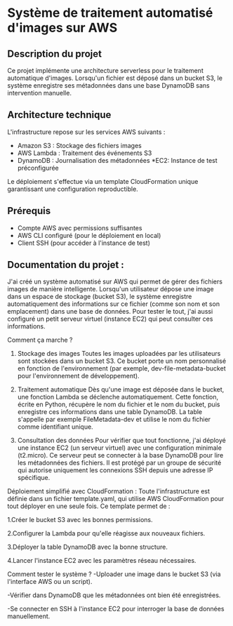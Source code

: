 # Système de traitement automatisé d'images sur AWS

## Description du projet
Ce projet implémente une architecture serverless pour le traitement automatique d'images. Lorsqu'un fichier est déposé dans un bucket S3, le système enregistre ses métadonnées dans une base DynamoDB sans intervention manuelle.

## Architecture technique
L'infrastructure repose sur les services AWS suivants :
- Amazon S3 : Stockage des fichiers images
- AWS Lambda : Traitement des événements S3
- DynamoDB : Journalisation des métadonnées
  *EC2: Instance de test préconfigurée

Le déploiement s'effectue via un template CloudFormation unique garantissant une configuration reproductible.

## Prérequis
- Compte AWS avec permissions suffisantes
- AWS CLI configuré (pour le déploiement en local)
- Client SSH (pour accéder à l'instance de test)






## Documentation du projet :

J'ai créé un système automatisé sur AWS qui permet de gérer des fichiers images de manière intelligente. Lorsqu'un utilisateur dépose une image dans un espace de stockage (bucket S3), le système enregistre automatiquement des informations sur ce fichier (comme son nom et son emplacement) dans une base de données. Pour tester le tout, j'ai aussi configuré un petit serveur virtuel (instance EC2) qui peut consulter ces informations.

Comment ça marche ?
1. Stockage des images
Toutes les images uploadées par les utilisateurs sont stockées dans un bucket S3. Ce bucket porte un nom personnalisé en fonction de l'environnement (par exemple, dev-file-metadata-bucket pour l'environnement de développement).

2. Traitement automatique
Dès qu'une image est déposée dans le bucket, une fonction Lambda se déclenche automatiquement. Cette fonction, écrite en Python, récupère le nom du fichier et le nom du bucket, puis enregistre ces informations dans une table DynamoDB. La table s'appelle par exemple FileMetadata-dev et utilise le nom du fichier comme identifiant unique.

3. Consultation des données
Pour vérifier que tout fonctionne, j'ai déployé une instance EC2 (un serveur virtuel) avec une configuration minimale (t2.micro). Ce serveur peut se connecter à la base DynamoDB pour lire les métadonnées des fichiers. Il est protégé par un groupe de sécurité qui autorise uniquement les connexions SSH depuis une adresse IP spécifique.

Déploiement simplifié avec CloudFormation :
Toute l'infrastructure est définie dans un fichier template.yaml, qui utilise AWS CloudFormation pour tout déployer en une seule fois. Ce template permet de :

1.Créer le bucket S3 avec les bonnes permissions.

2.Configurer la Lambda pour qu'elle réagisse aux nouveaux fichiers.

3.Déployer la table DynamoDB avec la bonne structure.

4.Lancer l'instance EC2 avec les paramètres réseau nécessaires.

Comment tester le système ?
-Uploader une image dans le bucket S3 (via l'interface AWS ou un script).

-Vérifier dans DynamoDB que les métadonnées ont bien été enregistrées.

-Se connecter en SSH à l'instance EC2 pour interroger la base de données manuellement.


